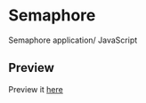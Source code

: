 # Semaphore
Semaphore application/ JavaScript

## Preview
Preview it [here](https://rawgit.com/happyHooman/Semaphore/master/index.html)